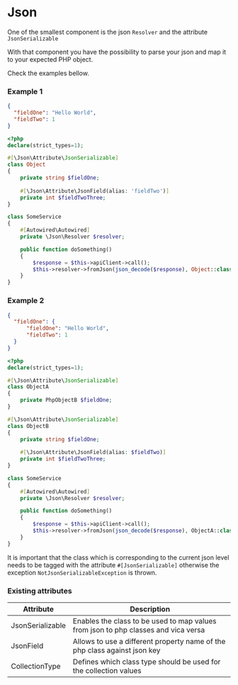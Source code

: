 # Json

One of the smallest component is the json `Resolver` and the attribute `JsonSerializable`

With that component you have the possibility to parse your json and map it to your expected PHP object. 

Check the examples bellow.

### Example 1

```json
{
  "fieldOne": "Hello World",
  "fieldTwo": 1
}
```
```php
<?php
declare(strict_types=1);

#[\Json\Attribute\JsonSerializable]
class Object
{
    private string $fieldOne;
    
    #[\Json\Attribute\JsonField(alias: 'fieldTwo')]
    private int $fieldTwoThree;
}

class SomeService 
{
    #[Autowired\Autowired]
    private \Json\Resolver $resolver;

    public function doSomething()
    {
        $response = $this->apiClient->call();
        $this->resolver->fromJson(json_decode($response), Object::class);
    }
}
```
### Example 2

```json
{
  "fieldOne": {
      "fieldOne": "Hello World",
      "fieldTwo": 1
  }
}
```
```php
<?php
declare(strict_types=1);

#[\Json\Attribute\JsonSerializable]
class ObjectA
{
    private PhpObjectB $fieldOne;
}

#[\Json\Attribute\JsonSerializable]
class ObjectB
{
    private string $fieldOne;
    
    #[\Json\Attribute\JsonField(alias: $fieldTwo)]
    private int $fieldTwoThree;
}

class SomeService 
{
    #[Autowired\Autowired]
    private \Json\Resolver $resolver;

    public function doSomething()
    {
        $response = $this->apiClient->call();
        $this->resolver->fromJson(json_decode($response), ObjectA::class);
    }
}
```
It is important that the class which is corresponding to the current json level needs to be tagged with the attribute `#[JsonSerializable]` otherwise the exception `NotJsonSerializableException` is thrown.

### Existing attributes
| Attribute        | Description                                                                        |
|------------------|------------------------------------------------------------------------------------|
| JsonSerializable | Enables the class to be used to map values from json to php classes and vica versa |
| JsonField        | Allows to use a different property name of the php class against json key          | 
| CollectionType   | Defines which class type should be used for the collection values                  |

